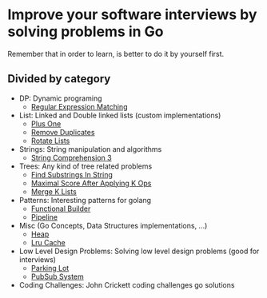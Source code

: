 # Improve your software interviews by solving problems in Go

Remember that in order to learn, is better to do it by yourself first.

## Divided by category
- DP: Dynamic programing
  - [Regular Expression Matching](dp/regular_expression)
- List: Linked and Double linked lists (custom implementations)
  - [Plus One](lists/plus_one)
  - [Remove Duplicates](lists/remove_duplicates)
  - [Rotate Lists](lists/rotate_lists)
- Strings: String manipulation and algorithms
  - [String Comprehension 3](strings/string_comprehension_3)
- Trees: Any kind of tree related problems
  - [Find Substrings In String](trees/find_substrings_in_string)
  - [Maximal Score After Applying K Ops](trees/maximal_score_after_applying_k_ops)
  - [Merge K Lists](trees/merge_k_lists)
- Patterns: Interesting patterns for golang
  - [Functional Builder](patterns/functional_builder)
  - [Pipeline](patterns/pipeline)
- Misc (Go Concepts, Data Structures implementations, ...)
    - [Heap](misc/heap)
    - [Lru Cache](misc/lru_cache)
- Low Level Design Problems: Solving low level design problems (good for interviews)
  - [Parking Lot](low_level_design/parking_lot)
  - [PubSub System](low_level_design/pubsub_system)
- Coding Challenges: John Crickett coding challenges go solutions
